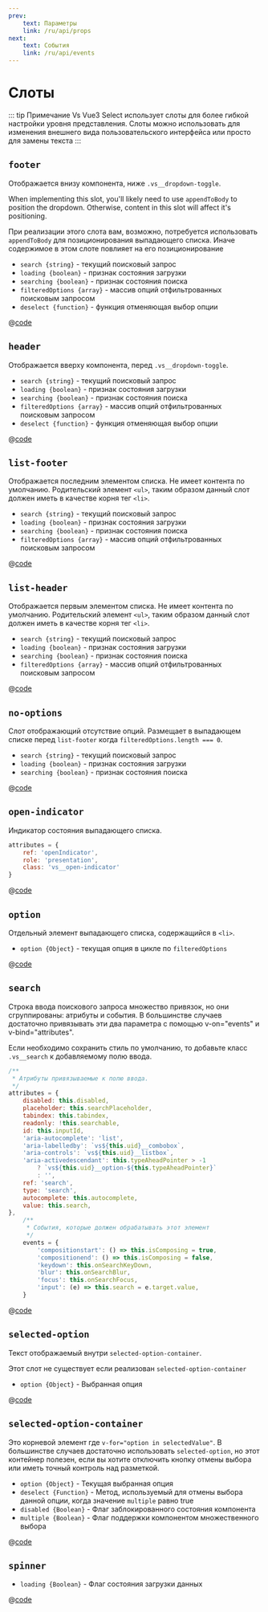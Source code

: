```yaml
---
prev:
    text: Параметры
    link: /ru/api/props
next:
    text: События
    link: /ru/api/events
---
```


# Слоты

::: tip Примечание
Vs Vue3 Select использует слоты для более гибкой настройки уровня представления. Слоты можно использовать для изменения
внешнего вида пользовательского интерфейса или просто для замены текста
:::

## `footer`

Отображается внизу компонента, ниже `.vs__dropdown-toggle`.

When implementing this slot, you'll likely need to use `appendToBody` to
position the dropdown. Otherwise, content in this slot will affect it's
positioning.

При реализации этого слота вам, возможно, потребуется использовать `appendToBody` для позиционирования выпадающего
списка. Иначе содержимое в этом слоте повлияет на его позиционирование

- `search {string}` - текущий поисковый запрос
- `loading {boolean}` - признак состояния загрузки
- `searching {boolean}` - признак состояния поиска
- `filteredOptions {array}` - массив опций отфильтрованных поисковым запросом
- `deselect {function}` - функция отменяющая выбор опции

<SlotFooter />

@[code](../../.vuepress/components/SlotFooter.vue)

## `header`

Отображается вверху компонента, перед `.vs__dropdown-toggle`.

- `search {string}` - текущий поисковый запрос
- `loading {boolean}` - признак состояния загрузки
- `searching {boolean}` - признак состояния поиска
- `filteredOptions {array}` - массив опций отфильтрованных поисковым запросом
- `deselect {function}` - функция отменяющая выбор опции

<SlotHeader />

@[code](../../.vuepress/components/SlotHeader.vue)

## `list-footer`

Отображается последним элементом списка. Не имеет контента по умолчанию. Родительский элемент `<ul>`, таким образом
данный слот должен иметь в качестве корня тег `<li>`.

- `search {string}` - текущий поисковый запрос
- `loading {boolean}` - признак состояния загрузки
- `searching {boolean}` - признак состояния поиска
- `filteredOptions {array}` - массив опций отфильтрованных поисковым запросом

<SlotListFooter />

@[code](../../.vuepress/components/SlotListFooter.vue)

## `list-header`

Отображается первым элементом списка. Не имеет контента по умолчанию. Родительский элемент `<ul>`, таким образом
данный слот должен иметь в качестве корня тег `<li>`.

- `search {string}` - текущий поисковый запрос
- `loading {boolean}` - признак состояния загрузки
- `searching {boolean}` - признак состояния поиска
- `filteredOptions {array}` - массив опций отфильтрованных поисковым запросом

<SlotListHeader />

@[code](../../.vuepress/components/SlotListHeader.vue)

## `no-options`

Слот отображающий отсутствие опций. Размещает в выпадающем списке перед `list-footer` когда
`filteredOptions.length === 0`.

- `search {string}` - текущий поисковый запрос
- `loading {boolean}` - признак состояния загрузки
- `searching {boolean}` - признак состояния поиска

<SlotNoOptions />

@[code](../../.vuepress/components/SlotNoOptions.vue)

## `open-indicator`

Индикатор состояния выпадающего списка.

```js
attributes = {
    ref: 'openIndicator',
    role: 'presentation',
    class: 'vs__open-indicator'
}
```

<SlotOpenIndicator />

@[code](../../.vuepress/components/SlotOpenIndicator.vue)

## `option`

Отдельный элемент выпадающего списка, содержащийся в `<li>`.

- `option {Object}` - текущая опция в цикле по `filteredOptions`

<SlotOption />

@[code](../../.vuepress/components/SlotOption.vue)

## `search`

Строка ввода поискового запроса множество привязок, но они сгруппированы: атрибуты и события. В большинстве случаев
достаточно привязывать эти два параметра с помощью v-on="events" и v-bind="attributes".

Если необходимо сохранить стиль по умолчанию, то добавьте класс `.vs__search` к добавляемому полю ввода.

```js
/**
 * Атрибуты привязываемые к полю ввода.
 */
attributes = {
    disabled: this.disabled,
    placeholder: this.searchPlaceholder,
    tabindex: this.tabindex,
    readonly: !this.searchable,
    id: this.inputId,
    'aria-autocomplete': 'list',
    'aria-labelledby': `vs${this.uid}__combobox`,
    'aria-controls': `vs${this.uid}__listbox`,
    'aria-activedescendant': this.typeAheadPointer > -1
        ? `vs${this.uid}__option-${this.typeAheadPointer}`
        : '',
    ref: 'search',
    type: 'search',
    autocomplete: this.autocomplete,
    value: this.search,
},
    /**
     * События, которые должен обрабатывать этот элемент
     */
    events = {
        'compositionstart': () => this.isComposing = true,
        'compositionend': () => this.isComposing = false,
        'keydown': this.onSearchKeyDown,
        'blur': this.onSearchBlur,
        'focus': this.onSearchFocus,
        'input': (e) => this.search = e.target.value,
    }
```

<SlotSearch />

@[code](../../.vuepress/components/SlotSearch.vue)

## `selected-option`

Текст отображаемый внутри `selected-option-container`.

Этот слот не существует если реализован `selected-option-container`

- `option {Object}` - Выбранная опция

<SlotSelectedOption />

@[code](../../.vuepress/components/SlotSelectedOption.vue)

## `selected-option-container`

Это корневой элемент где `v-for="option in selectedValue"`. В большинстве случаев достаточно использовать `selected-option`, но этот контейнер полезен, если вы хотите отключить кнопку отмены выбора или иметь точный контроль над разметкой.

- `option {Object}` - Текущая выбранная опция
- `deselect {Function}` - Метод, используемый для отмены выбора данной опции, когда значение `multiple` равно true
- `disabled {Boolean}` - Флаг заблокированного состояния компонента
- `multiple {Boolean}` - Флаг поддержки компонентом множественного выбора

<SlotSelectedOptionContainer />

@[code](../../.vuepress/components/SlotSelectedOptionContainer.vue)

## `spinner`

- `loading {Boolean}` - Флаг состояния загрузки данных

<SlotSpinner />

@[code](../../.vuepress/components/SlotSpinner.vue)
